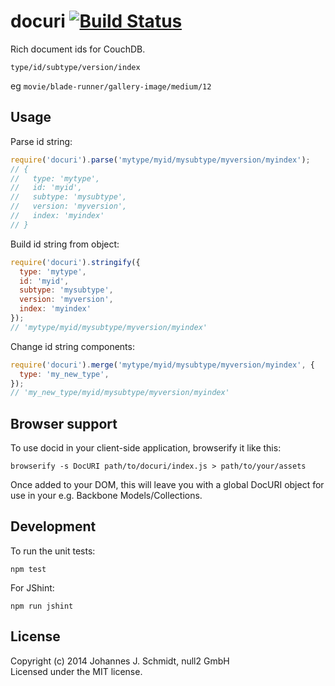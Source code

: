 # docuri [![Build Status](https://travis-ci.org/jo/docuri.svg?branch=master)](https://travis-ci.org/jo/docuri)
Rich document ids for CouchDB.

`type/id/subtype/version/index`

eg `movie/blade-runner/gallery-image/medium/12`

## Usage
Parse id string:
```js
require('docuri').parse('mytype/myid/mysubtype/myversion/myindex');
// {
//   type: 'mytype',
//   id: 'myid',
//   subtype: 'mysubtype',
//   version: 'myversion',
//   index: 'myindex'
// }
```

Build id string from object:
```js
require('docuri').stringify({
  type: 'mytype',
  id: 'myid',
  subtype: 'mysubtype',
  version: 'myversion',
  index: 'myindex'
});
// 'mytype/myid/mysubtype/myversion/myindex'
```

Change id string components:
```js
require('docuri').merge('mytype/myid/mysubtype/myversion/myindex', {
  type: 'my_new_type',
});
// 'my_new_type/myid/mysubtype/myversion/myindex'
```

## Browser support
To use docid in your client-side application, browserify it like this:

```shell
browserify -s DocURI path/to/docuri/index.js > path/to/your/assets

```
Once added to your DOM, this will leave you with a global DocURI object for use
in your e.g.  Backbone Models/Collections.

## Development
To run the unit tests:
```shell
npm test
```

For JShint:
```shell
npm run jshint
```

## License
Copyright (c) 2014 Johannes J. Schmidt, null2 GmbH   
Licensed under the MIT license.

